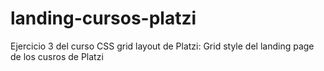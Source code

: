 # landing-cursos-platzi
Ejercicio 3 del curso CSS grid layout de Platzi: 
Grid style del landing page de los cusros de Platzi
